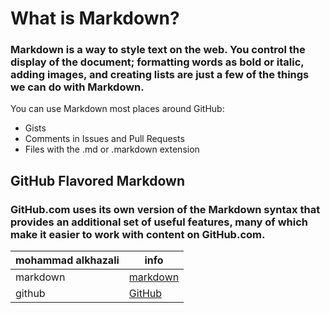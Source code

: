 # What is Markdown?

### Markdown is a way to style text on the web. You control the display of the document; formatting words as bold or italic, adding images, and creating lists are just a few of the things we can do with Markdown. 

You can use Markdown most places around GitHub:

- Gists
- Comments in Issues and Pull Requests
- Files with the .md or .markdown extension


## GitHub Flavored Markdown

### GitHub.com uses its own version of the Markdown syntax that provides an additional set of useful features, many of which make it easier to work with content on GitHub.com.

mohammad alkhazali | info
------------ | -------------
 markdown |[markdown](https://abu-al3ees.github.io/reading-notes/moh)
 github |[GitHub](https://abu-al3ees.github.io/reading-notes/summary_git)

